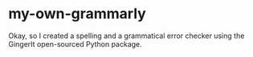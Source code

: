 # my-own-grammarly
Okay, so I created a spelling and a grammatical error checker using the GingerIt open-sourced Python package.
